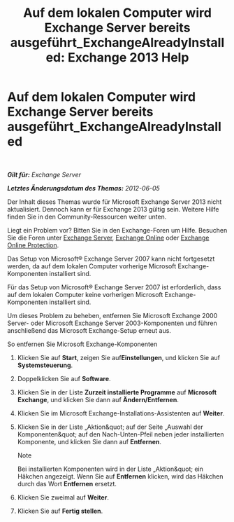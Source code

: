﻿---
title: 'Auf dem lokalen Computer wird Exchange Server bereits ausgeführt_ExchangeAlreadyInstalled: Exchange 2013 Help'
TOCTitle: Auf dem lokalen Computer wird Exchange Server bereits ausgeführt_ExchangeAlreadyInstalled
ms:assetid: 3f168b5d-9910-418f-86fb-e99d852dcb5e
ms:mtpsurl: https://technet.microsoft.com/de-de/library/ms.exch.setupreadiness.exchangealreadyinstalled(v=EXCHG.150)
ms:contentKeyID: 50475527
ms.date: 05/22/2018
mtps_version: v=EXCHG.150
ms.translationtype: MT
---

# Auf dem lokalen Computer wird Exchange Server bereits ausgeführt\_ExchangeAlreadyInstalled

 

_**Gilt für:** Exchange Server_

_**Letztes Änderungsdatum des Themas:** 2012-06-05_

Der Inhalt dieses Themas wurde für Microsoft Exchange Server 2013 nicht aktualisiert. Dennoch kann er für Exchange 2013 gültig sein. Weitere Hilfe finden Sie in den Community-Ressourcen weiter unten.

Liegt ein Problem vor? Bitten Sie in den Exchange-Foren um Hilfe. Besuchen Sie die Foren unter [Exchange Server](https://go.microsoft.com/fwlink/p/?linkid=60612), [Exchange Online](https://go.microsoft.com/fwlink/p/?linkid=267542) oder [Exchange Online Protection](https://go.microsoft.com/fwlink/p/?linkid=285351).

Das Setup von Microsoft® Exchange Server 2007 kann nicht fortgesetzt werden, da auf dem lokalen Computer vorherige Microsoft Exchange-Komponenten installiert sind.

Für das Setup von Microsoft® Exchange Server 2007 ist erforderlich, dass auf dem lokalen Computer keine vorherigen Microsoft Exchange-Komponenten installiert sind.

Um dieses Problem zu beheben, entfernen Sie Microsoft Exchange 2000 Server- oder Microsoft Exchange Server 2003-Komponenten und führen anschließend das Microsoft Exchange-Setup erneut aus.

So entfernen Sie Microsoft Exchange-Komponenten

1.  Klicken Sie auf **Start**, zeigen Sie auf**Einstellungen**, und klicken Sie auf **Systemsteuerung**.

2.  Doppelklicken Sie auf **Software**.

3.  Klicken Sie in der Liste **Zurzeit installierte Programme** auf **Microsoft Exchange**, und klicken Sie dann auf **Ändern/Entfernen**.

4.  Klicken Sie im Microsoft Exchange-Installations-Assistenten auf **Weiter**.

5.  Klicken Sie in der Liste „Aktion\&quot; auf der Seite „Auswahl der Komponenten\&quot; auf den Nach-Unten-Pfeil neben jeder installierten Komponente, und klicken Sie dann auf **Entfernen**.
    

    > [!NOTE]
    > Bei installierten Komponenten wird in der Liste „Aktion&amp;quot; ein Häkchen angezeigt. Wenn Sie auf <STRONG>Entfernen</STRONG> klicken, wird das Häkchen durch das Wort <STRONG>Entfernen</STRONG> ersetzt.



6.  Klicken Sie zweimal auf **Weiter**.

7.  Klicken Sie auf **Fertig stellen**.

